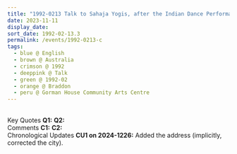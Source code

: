 ```yaml
---
title: "1992-0213 Talk to Sahaja Yogis, after the Indian Dance Performance of Padma Menon, during the Evening Program, Gorman House Community Arts Centre, 55 Ainslie Avenue, Braddon (1 km N of Canberra), ACT, Australia"
date: 2023-11-11
display_date: 
sort_date: 1992-02-13.3
permalink: /events/1992-0213-c
tags:
  - blue @ English
  - brown @ Australia
  - crimson @ 1992
  - deeppink @ Talk
  - green @ 1992-02
  - orange @ Braddon
  - peru @ Gorman House Community Arts Centre
---
```


<br>

<wave-list>
  <list-title color="DarkSeaGreen" width="55">Key Quotes</list-title>
  <list-item color="BlanchedAlmond" width="280"><b>Q1:</b> <i></i></list-item>
  <list-item color="Lavender" width="280"><b>Q2:</b> <i></i></list-item>
</wave-list>

<br>

<wave-list>
  <list-title color="DarkSeaGreen" width="55">Comments</list-title>
  <list-item color="BlanchedAlmond" width="280"><b>C1:</b> <i></i></list-item>
  <list-item color="Lavender" width="280"><b>C2:</b> <i></i></list-item>
</wave-list>

<br>

<wave-list>
  <list-title color="DarkSeaGreen" width="110">Chronological Updates</list-title>
  <list-item color="BlanchedAlmond" width="280"><b>CU1 on 2024-1226:</b> Added the address (implicitly, corrected the city).</font></a></list-item>
</wave-list>